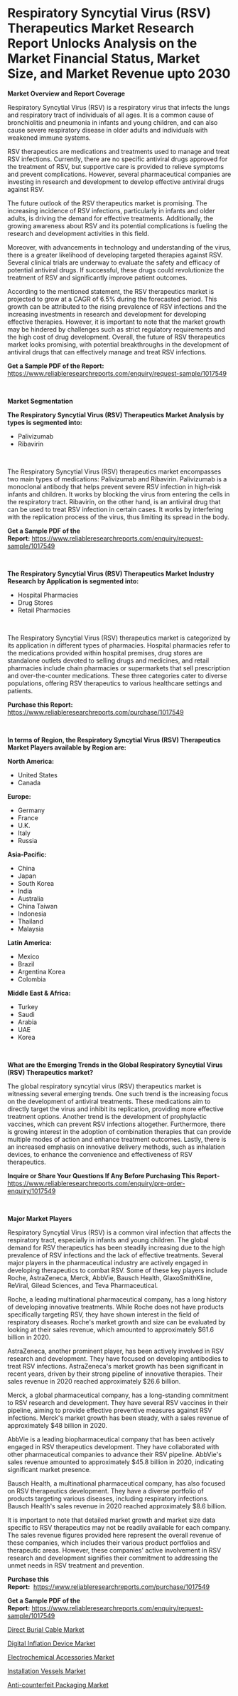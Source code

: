 <p><h1>Respiratory Syncytial Virus (RSV) Therapeutics Market Research Report Unlocks Analysis on the Market Financial Status, Market Size, and Market Revenue upto 2030</h1></p><p><strong>Market Overview and Report Coverage</strong></p>
<p><p>Respiratory Syncytial Virus (RSV) is a respiratory virus that infects the lungs and respiratory tract of individuals of all ages. It is a common cause of bronchiolitis and pneumonia in infants and young children, and can also cause severe respiratory disease in older adults and individuals with weakened immune systems.</p><p>RSV therapeutics are medications and treatments used to manage and treat RSV infections. Currently, there are no specific antiviral drugs approved for the treatment of RSV, but supportive care is provided to relieve symptoms and prevent complications. However, several pharmaceutical companies are investing in research and development to develop effective antiviral drugs against RSV.</p><p>The future outlook of the RSV therapeutics market is promising. The increasing incidence of RSV infections, particularly in infants and older adults, is driving the demand for effective treatments. Additionally, the growing awareness about RSV and its potential complications is fueling the research and development activities in this field.</p><p>Moreover, with advancements in technology and understanding of the virus, there is a greater likelihood of developing targeted therapies against RSV. Several clinical trials are underway to evaluate the safety and efficacy of potential antiviral drugs. If successful, these drugs could revolutionize the treatment of RSV and significantly improve patient outcomes.</p><p>According to the mentioned statement, the RSV therapeutics market is projected to grow at a CAGR of 6.5% during the forecasted period. This growth can be attributed to the rising prevalence of RSV infections and the increasing investments in research and development for developing effective therapies. However, it is important to note that the market growth may be hindered by challenges such as strict regulatory requirements and the high cost of drug development. Overall, the future of RSV therapeutics market looks promising, with potential breakthroughs in the development of antiviral drugs that can effectively manage and treat RSV infections.</p></p>
<p><strong>Get a Sample PDF of the Report:</strong> <a href="https://www.reliableresearchreports.com/enquiry/request-sample/1017549">https://www.reliableresearchreports.com/enquiry/request-sample/1017549</a></p>
<p>&nbsp;</p>
<p><strong>Market Segmentation</strong></p>
<p><strong>The Respiratory Syncytial Virus (RSV) Therapeutics Market Analysis by types is segmented into:</strong></p>
<p><ul><li>Palivizumab</li><li>Ribavirin</li></ul></p>
<p>&nbsp;</p>
<p><p>The Respiratory Syncytial Virus (RSV) therapeutics market encompasses two main types of medications: Palivizumab and Ribavirin. Palivizumab is a monoclonal antibody that helps prevent severe RSV infection in high-risk infants and children. It works by blocking the virus from entering the cells in the respiratory tract. Ribavirin, on the other hand, is an antiviral drug that can be used to treat RSV infection in certain cases. It works by interfering with the replication process of the virus, thus limiting its spread in the body.</p></p>
<p><strong>Get a Sample PDF of the Report:</strong>&nbsp;<a href="https://www.reliableresearchreports.com/enquiry/request-sample/1017549">https://www.reliableresearchreports.com/enquiry/request-sample/1017549</a></p>
<p>&nbsp;</p>
<p><strong>The Respiratory Syncytial Virus (RSV) Therapeutics Market Industry Research by Application is segmented into:</strong></p>
<p><ul><li>Hospital Pharmacies</li><li>Drug Stores</li><li>Retail Pharmacies</li></ul></p>
<p>&nbsp;</p>
<p><p>The Respiratory Syncytial Virus (RSV) therapeutics market is categorized by its application in different types of pharmacies. Hospital pharmacies refer to the medications provided within hospital premises, drug stores are standalone outlets devoted to selling drugs and medicines, and retail pharmacies include chain pharmacies or supermarkets that sell prescription and over-the-counter medications. These three categories cater to diverse populations, offering RSV therapeutics to various healthcare settings and patients.</p></p>
<p><strong>Purchase this Report:</strong>&nbsp; <a href="https://www.reliableresearchreports.com/purchase/1017549">https://www.reliableresearchreports.com/purchase/1017549</a></p>
<p>&nbsp;</p>
<p><strong>In terms of Region, the Respiratory Syncytial Virus (RSV) Therapeutics Market Players available by Region are:</strong></p>
<p>
    <p> <strong> North America: </strong>
        <ul>
            <li>United States</li>
            <li>Canada</li>
        </ul>
        </p> 
    <p> <strong> Europe: </strong>
        <ul>
            <li>Germany</li>
            <li>France</li>
            <li>U.K.</li>
            <li>Italy</li>
            <li>Russia</li>
        </ul>
        </p> 
    <p> <strong> Asia-Pacific: </strong>
        <ul>
            <li>China</li>
            <li>Japan</li>
            <li>South Korea</li>
            <li>India</li>
            <li>Australia</li>
            <li>China Taiwan</li>
            <li>Indonesia</li>
            <li>Thailand</li>
            <li>Malaysia</li>
        </ul>
        </p> 
    <p> <strong> Latin America: </strong>
        <ul>
            <li>Mexico</li>
            <li>Brazil</li>
            <li>Argentina Korea</li>
            <li>Colombia</li>
        </ul>
        </p> 
    <p> <strong> Middle East & Africa: </strong>
        <ul>
            <li>Turkey</li>
            <li>Saudi</li>
            <li>Arabia</li>
            <li>UAE</li>
            <li>Korea</li>
        </ul>
    </p>
    </p>
<p>&nbsp;</p>
<p><strong>What are the Emerging Trends in the Global Respiratory Syncytial Virus (RSV) Therapeutics market?</strong></p>
<p><p>The global respiratory syncytial virus (RSV) therapeutics market is witnessing several emerging trends. One such trend is the increasing focus on the development of antiviral treatments. These medications aim to directly target the virus and inhibit its replication, providing more effective treatment options. Another trend is the development of prophylactic vaccines, which can prevent RSV infections altogether. Furthermore, there is growing interest in the adoption of combination therapies that can provide multiple modes of action and enhance treatment outcomes. Lastly, there is an increased emphasis on innovative delivery methods, such as inhalation devices, to enhance the convenience and effectiveness of RSV therapeutics.</p></p>
<p><strong>Inquire or Share Your Questions If Any Before Purchasing This Report</strong>- <a href="https://www.reliableresearchreports.com/enquiry/pre-order-enquiry/1017549">https://www.reliableresearchreports.com/enquiry/pre-order-enquiry/1017549</a></p>
<p>&nbsp;</p>
<p><strong>Major Market Players</strong></p>
<p><p>Respiratory Syncytial Virus (RSV) is a common viral infection that affects the respiratory tract, especially in infants and young children. The global demand for RSV therapeutics has been steadily increasing due to the high prevalence of RSV infections and the lack of effective treatments. Several major players in the pharmaceutical industry are actively engaged in developing therapeutics to combat RSV. Some of these key players include Roche, AstraZeneca, Merck, AbbVie, Bausch Health, GlaxoSmithKline, ReViral, Gilead Sciences, and Teva Pharmaceutical.</p><p>Roche, a leading multinational pharmaceutical company, has a long history of developing innovative treatments. While Roche does not have products specifically targeting RSV, they have shown interest in the field of respiratory diseases. Roche's market growth and size can be evaluated by looking at their sales revenue, which amounted to approximately $61.6 billion in 2020.</p><p>AstraZeneca, another prominent player, has been actively involved in RSV research and development. They have focused on developing antibodies to treat RSV infections. AstraZeneca's market growth has been significant in recent years, driven by their strong pipeline of innovative therapies. Their sales revenue in 2020 reached approximately $26.6 billion.</p><p>Merck, a global pharmaceutical company, has a long-standing commitment to RSV research and development. They have several RSV vaccines in their pipeline, aiming to provide effective preventive measures against RSV infections. Merck's market growth has been steady, with a sales revenue of approximately $48 billion in 2020.</p><p>AbbVie is a leading biopharmaceutical company that has been actively engaged in RSV therapeutics development. They have collaborated with other pharmaceutical companies to advance their RSV pipeline. AbbVie's sales revenue amounted to approximately $45.8 billion in 2020, indicating significant market presence.</p><p>Bausch Health, a multinational pharmaceutical company, has also focused on RSV therapeutics development. They have a diverse portfolio of products targeting various diseases, including respiratory infections. Bausch Health's sales revenue in 2020 reached approximately $8.6 billion.</p><p>It is important to note that detailed market growth and market size data specific to RSV therapeutics may not be readily available for each company. The sales revenue figures provided here represent the overall revenue of these companies, which includes their various product portfolios and therapeutic areas. However, these companies' active involvement in RSV research and development signifies their commitment to addressing the unmet needs in RSV treatment and prevention.</p></p>
<p><strong>Purchase this Report:</strong>&nbsp;&nbsp;<a href="https://www.reliableresearchreports.com/purchase/1017549">https://www.reliableresearchreports.com/purchase/1017549</a></p>
<p></p>
<p><strong>Get a Sample PDF of the Report:</strong>&nbsp;<a href="https://www.reliableresearchreports.com/enquiry/request-sample/1017549">https://www.reliableresearchreports.com/enquiry/request-sample/1017549</a></p>
<p><p><a href="https://www.linkedin.com/pulse/direct-burial-cable-market-size-share-global-analysis-8bxre/">Direct Burial Cable Market</a></p><p><a href="https://www.reportprime.com/digital-inflation-device-r9545">Digital Inflation Device Market</a></p><p><a href="https://medium.com/@itzelheller546/electrochemical-accessories-market-size-growth-forecast-2023-2030-c42194f6ec99">Electrochemical Accessories Market</a></p><p><a href="https://medium.com/@ameliahaleyi77567/installation-vessels-market-size-growth-forecast-2023-2030-86d6ab36cec5">Installation Vessels Market</a></p><p><a href="https://github.com/BryceTownsendr/Market-Research-Report-List-1/blob/main/anti-counterfeit-packaging-market.md">Anti-counterfeit Packaging Market</a></p></p>